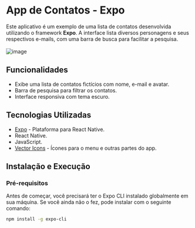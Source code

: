 # App de Contatos - Expo

Este aplicativo é um exemplo de uma lista de contatos desenvolvida utilizando o framework **Expo**. A interface lista diversos personagens e seus respectivos e-mails, com uma barra de busca para facilitar a pesquisa.<br><br>
![image](https://github.com/wellingtoncorreia/ListViewExpo/assets/14036142/e279580e-031d-4536-baab-230b32febbb5)
## Funcionalidades

- Exibe uma lista de contatos fictícios com nome, e-mail e avatar.
- Barra de pesquisa para filtrar os contatos.
- Interface responsiva com tema escuro.

## Tecnologias Utilizadas

- [Expo](https://expo.dev/) - Plataforma para React Native.
- React Native.
- JavaScript.
- [Vector Icons](https://github.com/oblador/react-native-vector-icons) - Ícones para o menu e outras partes do app.

## Instalação e Execução

### Pré-requisitos

Antes de começar, você precisará ter o Expo CLI instalado globalmente em sua máquina. Se você ainda não o fez, pode instalar com o seguinte comando:

```bash
npm install -g expo-cli


